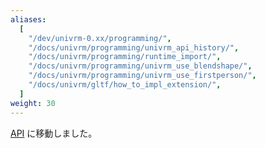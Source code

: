```yaml
---
aliases:
  [
    "/dev/univrm-0.xx/programming/",
    "/docs/univrm/programming/univrm_api_history/",
    "/docs/univrm/programming/runtime_import/",
    "/docs/univrm/programming/univrm_use_blendshape/",
    "/docs/univrm/programming/univrm_use_firstperson/",
    "/docs/univrm/gltf/how_to_impl_extension/",
  ]
weight: 30
---
```


[API](/api/) に移動しました。
